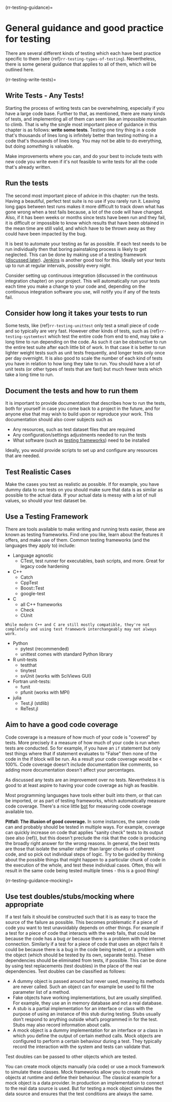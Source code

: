 (rr-testing-guidance)=
# General guidance and good practice for testing

There are several different kinds of testing which each have best practice specific to them (see {ref}`rr-testing-types-of-testing`).
Nevertheless, there is some general guidance that applies to all of them, which will be outlined here.

(rr-testing-write-tests)=
## Write Tests - Any Tests!

Starting the process of writing tests can be overwhelming, especially if you have a large code base. Further to that, as mentioned, there are many kinds of tests, and implementing all of them can seem like an impossible mountain to climb.
That is why the single most important piece of guidance in this chapter is as follows: **write some tests**.
Testing one tiny thing in a code that's thousands of lines long is infinitely better than testing nothing in a code that's thousands of lines long.
You may not be able to do everything, but doing *something* is valuable.

Make improvements where you can, and do your best to include tests with new code you write even if it's not feasible to write tests for all the code that's already written.

## Run the tests

The second most important piece of advice in this chapter: run the tests.
Having a beautiful, perfect test suite is no use if you rarely run it.
Leaving long gaps between test runs makes it more difficult to track down what has gone wrong when a test fails because, a lot of the code will have changed.
Also, if it has been weeks or months since tests have been run and they fail, it is difficult or impossible to know which results that have been obtained in the mean time are still valid, and which have to be thrown away as they could have been impacted by the bug.

It is best to automate your testing as far as possible.
If each test needs to be run individually then that boring painstaking process is likely to get neglected.
This can be done by making use of a testing framework ([discussed later](#use-a-testing-framework)).
[Jenkins](https://jenkins.io) is another good tool for this. Ideally set your tests up to run at regular intervals, possibly every night.

Consider setting up continuous integration (discussed in the continuous integration chapter) on your project. This will automatically run your tests each time you make a change to your code and, depending on the continuous integration software you use, will notify you if any of the tests fail.

## Consider how long it takes your tests to run

Some tests, like {ref}`rr-testing-unittest` only test a small piece of code and so typically are very fast.
However other kinds of tests, such as {ref}`rr-testing-systemtest` which test the entire code from end to end, may take a long time to run depending on the code.
As such it can be obstructive to run the entire test suite after each little bit of work.
In that case it is better to run lighter weight tests such as unit tests frequently, and longer tests only once per day overnight. It is also good to scale the number of each kind of tests you have in relation to how long they take to run.
You should have a lot of unit tests (or other types of tests that are fast) but much fewer tests which take a long time to run.

## Document the tests and how to run them

It is important to provide documentation that describes how to run the tests, both for yourself in case you come back to a project in the future, and for anyone else that may wish to build upon or reproduce your work.
This documentation should also cover subjects such as

- Any resources, such as test dataset files that are required
- Any configuration/settings adjustments needed to run the tests
- What software (such as [testing frameworks](#use-a-testing-framework)) need to be installed

Ideally, you would provide scripts to set up and configure any resources that are needed.

## Test Realistic Cases

Make the cases you test as realistic as possible.
If for example, you have dummy data to run tests on you should make sure that data is as similar as possible to the actual data.
If your actual data is messy with a lot of null values, so should your test dataset be.

## Use a Testing Framework

There are tools available to make writing and running tests easier, these are known as testing frameworks.
Find one you like, learn about the features it offers, and make use of them. Common testing frameworks (and the languages they apply to) include:

- Language agnostic
  - CTest, test runner for executables, bash scripts, and more. Great for legacy code hardening
- C++
  - Catch
  - CppTest
  - Boost::Test
  - google-test
- C
  - all C++ frameworks
  - Check
  - CUnit
```{note}
While modern C++ and C are still mostly compatible, they're not completely and using test framework interchangeably may not always work.
```
- Python
  - pytest (recommended)
  - unittest comes with standard Python library
- R unit-tests
  - testthat
  - tinytest
  - svUnit (works with SciViews GUI)
- Fortran unit-tests:
  - funit
  - pfunit (works with MPI)
- julia
  - Test.jl (stdlib)
  - ReTest.jl

## Aim to have a good code coverage

Code coverage is a measure of how much of your code is "covered" by tests.
More precisely it a measure of how much of your code is run when tests are conducted.
So for example, if you have an `if` statement but only test things where that if statement evaluates to "False" then none of the code in the if block will be run.
As a result your code coverage would be < 100%.
Code coverage doesn't include documentation like comments, so adding more documentation doesn't affect your percentages.

As discussed any tests are an improvement over no tests.
Nevertheless it is good to at least aspire to having your code coverage as high as feasible.

Most programming languages have tools either built into them, or that can be imported, or as part of testing frameworks, which automatically measure code coverage.
There's a nice little [bot](https://codecov.io/) for measuring code coverage available too.

**Pitfall: The illusion of good coverage.** In some instances, the same code can and probably should be tested in multiple ways.
For example, coverage can quickly increase on code that applies "sanity check" tests to its output (see also {ref}<rr-testing-challenges-difficult-quatify>), but this doesn't preclude the risk that the code is producing the broadly right answer for the wrong reasons.
In general, the best tests are those that isolate the smaller rather than larger chunks of coherent code, and so pick out individual steps of logic.
Try to be guided by thinking about the possible things that might happen to a particular chunk of code in the execution of the whole, and test these individual cases.
Often, this will result in the same code being tested multiple times - this is a good thing!

(rr-testing-guidance-mocking)=
## Use test doubles/stubs/mocking where appropriate

If a test fails it should be constructed such that it is as easy to trace the source of the failure as possible.
This becomes problematic if a piece of code you want to test unavoidably depends on other things.
For example if a test for a piece of code that interacts with the web fails, that could be because the code has a bug *or* because there is a problem with the internet connection.
Similarly if a test for a piece of code that uses an object fails it could be because there is a bug in the code being tested, or a problem with the object (which should be tested by its own, separate tests).
These dependencies should be eliminated from tests, if possible.
This can be done by using test replacements (test doubles) in the place of the real dependencies.
Test doubles can be classified as follows:

- A dummy object is passed around but never used, meaning its methods are never called.
Such an object can for example be used to fill the parameter list of a method.
- Fake objects have working implementations, but are usually simplified.
For example, they use an in memory database and not a real database.
- A stub is a partial implementation for an interface or class with the purpose of using an instance of this stub during testing.
Stubs usually don’t respond to anything outside what’s programmed in for the test.
Stubs may also record information about calls.
- A mock object is a dummy implementation for an interface or a class in which you define the output of certain method calls.
Mock objects are configured to perform a certain behaviour during a test.
They typically record the interaction with the system and tests can validate that.

Test doubles can be passed to other objects which are tested.

You can create mock objects manually (via code) or use a mock framework to simulate these classes. Mock frameworks allow you to create mock objects at runtime and define their behaviour. The classical example for a mock object is a data provider.
In production an implementation to connect to the real data source is used.
But for testing a mock object simulates the data source and ensures that the test conditions are always the same.
